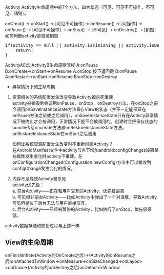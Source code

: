 Activity
Activity生命周期中的7个方法，四大状态（可见、可见不可操作、不可见、销毁）。

onCreat() -> onStart() -> [可见不可操作] -> onResume() -> [可操作] -> onPause() -> [可见不可操作] -> onStop() -> [不可见] -> onDestroy() -> [销毁]
如何判断activity是否被销毁
<pre>
if(activity == null || activity.isFinishing || activity.isDestroyed) {
    return;
}
</pre>

ActivityA启动ActivityB生命周期流程
A:onPause       
B:onCreate->onStart->onResume
A:onStop
按下返回键
B:onPause
A:onRestart->onStart->onResume
B:onStop->onDestroy

* 异常情况下的生命周期

1. 资源相关的系统配置发生改变导致Activity被杀死重建     
	activity被销毁后会调用onPause，onStop，onDestroy方法，在onStop之前会调用onSaveInstanceState方法保存View的状态（并不一定能保证在onPause方法之前或之后调用），onSaveInstanceState只有在Activity异常情况下被终止才会被调用，正常情况下是不会被调用的。创建时会把保存状态的bundle传给oncreate方法和onRestoreInstanceState方法，onRestoreInstanceState在onStart之后调用
	
	如何让系统资源配置发生改变时不重新创建Activity？     
	在AndroidManifest文件中activity节点下增加android:configChanges设置某些属性发生变化时activity不重建。在onConfigurationChanged(Configuration newConfig)方法中可以接收到configChange发生变化的情况。
	
2. 内存不足导致Activity被杀死           
 activity优先级：      
 a. 前台Activity——正在和用户交互的Activity，优先级最高     
 b. 可见但非前台Activity——比如Activity中弹出了一个对话框，导致Activity可见但是位于后台无法与用户直接交互。      
 c. 后台Activity——已经被暂停的Activity，比如执行了onStop，优先级最低。       
 
 activity数据存储和恢复过程与上述一样         
 
 
 
 View的生命周期     
 -----------------------------    
 onFinishInflate(Activity的OnCreate之后)->(Activity的onResume之后)onAttachedToWindow->onMeasure->onSizeChanged->onLayout->onDraw->(Activity的onDestroy之后)onDetachToWindow
 

	